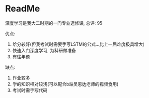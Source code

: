 # ReadMe
深度学习是我大二时期的一门专业选修课, 总评: 95

优点:
1. 给分较好(但我考试时需要手写LSTM的公式...比上一届难度极具增大)
2. 快速入门深度学习, 为科研做准备
3. 有往年题

缺点:
1. 作业较多
2. 学的知识相对较浅(可以配合b站吴恩达老师的视频食用)
3. 考试时需手写代码
